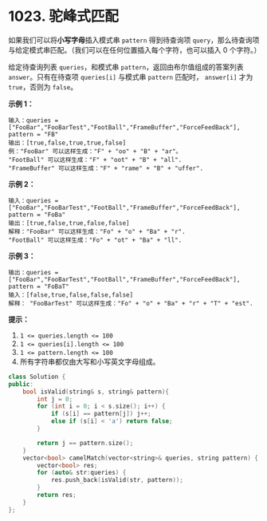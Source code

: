 # 1023. 驼峰式匹配

如果我们可以将**小写字母**插入模式串 `pattern` 得到待查询项 `query`，那么待查询项与给定模式串匹配。（我们可以在任何位置插入每个字符，也可以插入 0 个字符。）

给定待查询列表 `queries`，和模式串 `pattern`，返回由布尔值组成的答案列表 `answer`。只有在待查项 `queries[i]` 与模式串 `pattern` 匹配时， `answer[i]` 才为 `true`，否则为 `false`。

**示例 1：**

```
输入：queries = ["FooBar","FooBarTest","FootBall","FrameBuffer","ForceFeedBack"], 
pattern = "FB"
输出：[true,false,true,true,false]
例："FooBar" 可以这样生成："F" + "oo" + "B" + "ar"。
"FootBall" 可以这样生成："F" + "oot" + "B" + "all".
"FrameBuffer" 可以这样生成："F" + "rame" + "B" + "uffer".
```

**示例 2：**

```
输入：queries = ["FooBar","FooBarTest","FootBall","FrameBuffer","ForceFeedBack"], 
pattern = "FoBa"
输出：[true,false,true,false,false]
解释："FooBar" 可以这样生成："Fo" + "o" + "Ba" + "r".
"FootBall" 可以这样生成："Fo" + "ot" + "Ba" + "ll".
```

**示例 3：**

```
输出：queries = ["FooBar","FooBarTest","FootBall","FrameBuffer","ForceFeedBack"], 
pattern = "FoBaT"
输入：[false,true,false,false,false]
解释： "FooBarTest" 可以这样生成："Fo" + "o" + "Ba" + "r" + "T" + "est".
```

**提示：**

1. `1 <= queries.length <= 100`
2. `1 <= queries[i].length <= 100`
3. `1 <= pattern.length <= 100`
4. 所有字符串都仅由大写和小写英文字母组成。

```cpp
class Solution {
public:
    bool isValid(string& s, string& pattern){
        int j = 0;
        for (int i = 0; i < s.size(); i++) {
            if (s[i] == pattern[j]) j++;
            else if (s[i] < 'a') return false;
        }

        return j == pattern.size();
    }
    vector<bool> camelMatch(vector<string>& queries, string pattern) {
        vector<bool> res;
        for (auto& str:queries) {
            res.push_back(isValid(str, pattern));
        }
        return res;
    }
};
```
